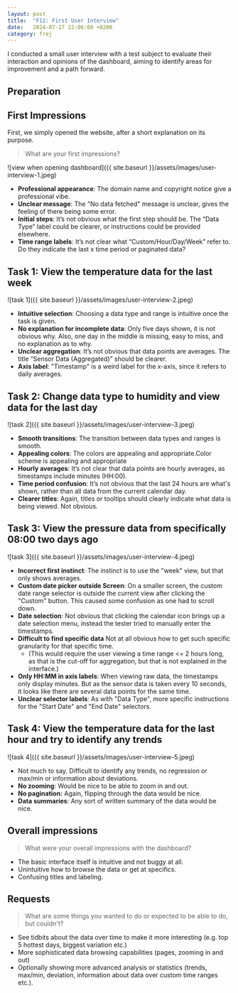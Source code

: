 ```yaml
---
layout: post
title:  "F12: First User Interview"
date:   2024-07-17 22:06:00 +0200
category: frej
---
```


I conducted a small user interview with a test subject to evaluate their interaction and opinions of the dashboard, aiming to identify areas for improvement and a path forward.

## Preparation

## First Impressions
First, we simply opened the website, after a short explanation on its purpose.

> What are your first impressions?

![view when opening dashboard]({{ site.baseurl }}/assets/images/user-interview-1.jpeg)

- **Professional appearance**: The domain name and copyright notice give a professional vibe.
- **Unclear message**: The "No data fetched" message is unclear, gives the feeling of there being some error.
- **Initial steps**: It’s not obvious what the first step should be. The “Data Type” label could be clearer, or instructions could be provided elsewhere.
- **Time range labels**: It’s not clear what “Custom/Hour/Day/Week” refer to. Do they indicate the last x time period or paginated data?

## Task 1: View the temperature data for the last week

![task 1]({{ site.baseurl }}/assets/images/user-interview-2.jpeg)

- **Intuitive selection**: Choosing a data type and range is intuitive once the task is given.
- **No explanation for incomplete data**: Only five days shown, it is not obvious why. Also, one day in the middle is missing, easy to miss, and no explanation as to why.
- **Unclear aggregation**: It’s not obvious that data points are averages. The title “Sensor Data (Aggregated)” should be clearer.
- **Axis label**: "Timestamp" is a weird label for the x-axis, since it refers to daily averages.

## Task 2: Change data type to humidity and view data for the last day

![task 2]({{ site.baseurl }}/assets/images/user-interview-3.jpeg)

- **Smooth transitions**: The transition between data types and ranges is smooth.
- **Appealing colors**: The colors are appealing and appropriate.Color scheme is appealing and appropriate
- **Hourly averages**: It’s not clear that data points are hourly averages, as timestamps include minutes (HH:00).
- **Time period confusion**: It’s not obvious that the last 24 hours are what's shown, rather than all data from the current calendar day.
- **Clearer titles**: Again, titles or tooltips should clearly indicate what data is being viewed. Not obvious.

## Task 3: View the pressure data from specifically 08:00 two days ago

![task 3]({{ site.baseurl }}/assets/images/user-interview-4.jpeg)

- **Incorrect first instinct**: The instinct is to use the "week" view, but that only shows averages.
- **Custom date picker outside Screen**: On a smaller screen, the custom date range selector is outside the current view after clicking the "Custom" button. This caused some confusion as one had to scroll down.
- **Date selection**: Not obvious that clicking the calendar icon brings up a date selection menu, instead the tester tried to manually enter the timestamps.
- **Difficult to find specific data** Not at all obvious how to get such specific granularity for that specific time.
    - (This would require the user viewing a time range <= 2 hours long, as that is the cut-off for aggregation, but that is not explained in the interface.)
- **Only HH:MM in axis labels**: When viewing raw data, the timestamps only display minutes. But as the sensor data is taken every 10 seconds, it looks like there are several data points for the same time.
- **Unclear selector labels**: As with "Data Type", more specific instructions for the "Start Date" and "End Date" selectors.

## Task 4: View the temperature data for the last hour and try to identify any trends

![task 4]({{ site.baseurl }}/assets/images/user-interview-5.jpeg)

- Not much to say. Difficult to identify any trends, no regression or max/min or information about deviations.
- **No zooming**: Would be nice to be able to zoom in and out.
- **No pagination:** Again, flipping through the data would be nice.
- **Data summaries**: Any sort of written summary of the data would be nice.

## Overall impressions
> What were your overall impressions with the dashboard?
- The basic interface itself is intuitive and not buggy at all.
- Unintuitive how to browse the data or get at specifics.
- Confusing titles and labeling. 

## Requests 
> What are some things you wanted to do or expected to be able to do, but couldn't?
- See tidbits about the data over time to make it more interesting (e.g. top 5 hottest days, biggest variation etc.)
- More sophisticated data browsing capabilities (pages, zooming in and out)
- Optionally showing more advanced analysis or statistics (trends, max/min, deviation, information about data over custom time ranges etc.).
